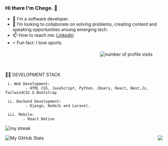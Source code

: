 ### Hi there I'm Chege. 👋

- 🔭 I'm a software developer.
- 👯 I’m looking to collaborate on solving problems, creating content and speaking opportunities aroung emerging tech.
- 📫 How to reach me: [Linkedin](https://www.linkedin.com/in/samwel-chege-b069b618b?lipi=urn%3Ali%3Apage%3Ad_flagship3_profile_view_base_contact_details%3Bxl5h%2BFSySoGbi2rrTLdjeQ%3D%3D)
- ⚡ Fun fact: I love sports.

&nbsp;&nbsp;&nbsp;&nbsp;&nbsp;&nbsp;&nbsp;&nbsp;&nbsp;&nbsp;&nbsp;&nbsp;&nbsp;&nbsp;&nbsp;&nbsp;&nbsp;&nbsp;&nbsp;&nbsp;&nbsp;&nbsp;&nbsp;&nbsp;&nbsp;&nbsp;&nbsp;&nbsp;&nbsp;&nbsp;&nbsp;&nbsp;&nbsp;&nbsp;&nbsp;&nbsp;&nbsp;&nbsp;&nbsp;&nbsp;&nbsp;&nbsp;&nbsp;&nbsp;&nbsp;&nbsp;&nbsp;&nbsp;&nbsp;&nbsp;&nbsp;&nbsp;&nbsp;&nbsp;&nbsp;&nbsp;&nbsp;&nbsp;&nbsp;&nbsp;&nbsp;&nbsp;&nbsp;&nbsp;&nbsp;&nbsp;&nbsp;&nbsp;&nbsp;&nbsp;&nbsp;&nbsp;&nbsp;&nbsp;&nbsp;&nbsp;<span align="right" right=""> <img src="https://komarev.com/ghpvc/?username=samwel-chege&label=Profile%20views&color=0e75b6&style=flat" alt="number of profile visits" /> </span> 

<br><br> 🧑‍💼 DEVELOPMENT STACK<br>

     i. Web Development:
             - HTML CSS, JavaScript, Python, JQuery, React, Next.Js, TailwindCSS & Bootstrap
               
     ii. Backend Development: 
             - Django, NodeJs and Laravel.
    
     iii. Mobile: 
            - React Native
             
 

<p><img align="center" src="https://github-readme-streak-stats.herokuapp.com/?user=samwel-chege&theme=radical" alt="my streak" /></p> 
 
<img align="left" alt="My GitHub Stats" src="https://github-readme-stats.vercel.app/api?username=samwel-chege&show_icons=true&theme=radical&count_private=true" />


 <img align="right" src="https://github-readme-stats.vercel.app/api/top-langs/?username=samwel-chege&theme=radical&count_private=true"> 
  
  




 
